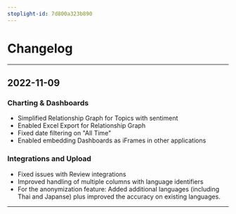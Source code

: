 ```yaml
---
stoplight-id: 7d800a323b890
---
```

# Changelog
---
## 2022-11-09

### Charting & Dashboards
* Simplified Relationship Graph for Topics with sentiment
* Enabled Excel Export for Relationship Graph
* Fixed date filtering on "All Time"
* Enabled embedding Dashboards as iFrames in other applications

### Integrations and Upload
* Fixed issues with Review integrations
* Improved handling of multiple columns with language identifiers
* For the anonymization feature: Added additional languages (including Thai and Japanse) plus improved the accuracy on existing languages.
---